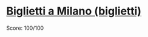 # [Biglietti a Milano (biglietti)](https://training.olinfo.it/#/task/biglietti/statement)
Score: 100/100
